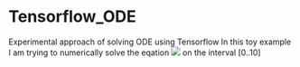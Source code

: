# Tensorflow_ODE
Experimental approach of solving ODE using Tensorflow
In this toy example I am trying to numerically solve the eqation <img src="https://render.githubusercontent.com/render/math?math=y'=\frac{sin(x)}{(x+y+1)}"> on the interval [0..10]


